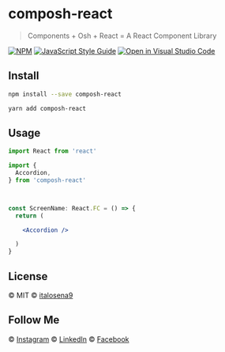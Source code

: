 # composh-react

> Components + Osh + React = A React Component Library


[![NPM](https://img.shields.io/npm/v/composh-react.svg)](https://www.npmjs.com/package/composh-react) [![JavaScript Style Guide](https://img.shields.io/badge/code_style-standard-brightgreen.svg)](https://standardjs.com)
[![Open in Visual Studio Code](https://open.vscode.dev/badges/open-in-vscode.svg)](https://open.vscode.dev/organization/repository)


## Install

```bash
npm install --save composh-react
```

```bash
yarn add composh-react
```



## Usage

```jsx
import React from 'react'

import {
  Accordion,
} from 'composh-react'



const ScreenName: React.FC = () => {
  return (

    <Accordion />

  )
}
```



## License

© MIT
© [italosena9](https://github.com/italosena9)



## Follow Me

 © [Instagram](https://instagram.com/italo_senaa)
 © [LinkedIn](https://linkedin.com/italo_sena)
 © [Facebook](https://facebook.com/italo_sena)


